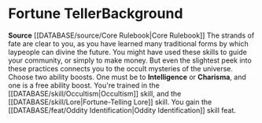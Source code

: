 ﻿---
ability:
- Intelligence
- Charisma
ability_boost:
- Intelligence
- Charisma
feat: '[[DATABASE/feat/Oddity Identification|Oddity Identification]]'
id: '16'
name: Fortune Teller
prerequisite: null
rarity: Common
rus_type_level: null
skill:
- '[[DATABASE/skill/Occultism|Occultism]]'
- Fortune-Telling [[DATABASE/skill/Lore|Lore]]
source: '[[DATABASE/source/Core Rulebook|Core Rulebook]]'
subcategory: general
trait: null
type: Background

---
# Fortune Teller<span class="item-type">Background</span>

**Source** [[DATABASE/source/Core Rulebook|Core Rulebook]] 
The strands of fate are clear to you, as you have learned many traditional forms by which laypeople can divine the future. You might have used these skills to guide your community, or simply to make money. But even the slightest peek into these practices connects you to the occult mysteries of the universe.
Choose two ability boosts. One must be to **Intelligence** or **Charisma**, and one is a free ability boost.
You're trained in the [[DATABASE/skill/Occultism|Occultism]] skill, and the [[DATABASE/skill/Lore|Fortune-Telling Lore]] skill. You gain the [[DATABASE/feat/Oddity Identification|Oddity Identification]] skill feat.